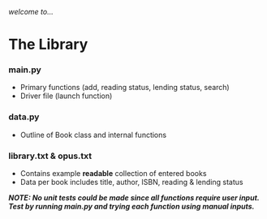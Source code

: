 _welcome to..._
# The Library
### main.py
- Primary functions (add, reading status, lending status, search)
- Driver file (launch function)

### data.py
- Outline of Book class and internal functions

### library.txt & opus.txt
- Contains example **readable**  collection of entered books
- Data per book includes title, author, ISBN, reading & lending status

**_NOTE: No unit tests could be made since all functions require user input. Test by running main.py and trying each function using manual inputs._**
